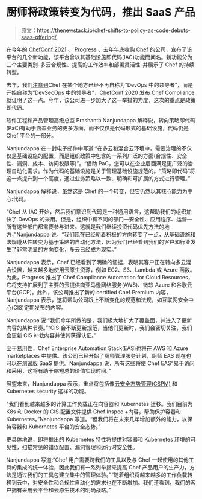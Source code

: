 # 厨师将政策转变为代码，推出 SaaS 产品

> 原文：<https://thenewstack.io/chef-shifts-to-policy-as-code-debuts-saas-offering/>

在今年的 [ChefConf 2021](https://www.chef.io/chefconf) 、 [Progress](http://www.progress.com) 、[去年年底收购 Chef](https://thenewstack.io/post-acquisition-progress-polishes-chef-for-enterprise-devops-compliance/) 的公司，宣布了该平台的几个新功能，该平台曾以其基础设施即代码(IAC)功能而闻名。新功能分为三个主要类别-多云合规性、提高的工作效率和部署灵活性-并展示了 Chef 的持续转型。

去年，我们[注意到](https://thenewstack.io/chef-turns-its-focus-to-security-with-compliance-desktop-additions/)Chef 在某个地方已经不再自称为“DevOps 中的领导者”，而是开始自称为“DevSecOps 中的领导者”，ChefConf 2020 发布 Chef Compliance 就证明了这一点。今年，该公司进一步加大了这一举措的力度，这次的重点是政策即代码。

软件工程和产品管理高级总监 Prashanth Nanjundappa 解释说，转向策略即代码(PaC)有助于涵盖业务的更多方面，而不仅仅是代码形式的基础设施，代码仍是 Chef 平台的一部分。

Nanjundappa 在一封电子邮件中写道:“在多云和混合云环境中，需要治理的不仅仅是基础设施的配置，而是组织政策中包含的一系列广泛的方面(合规性、安全性、漏洞、成本、访问权限等)”。“借助 PaC，您可以在企业层面满足更广泛的治理自动化需求。作为代码的基础设施是关于管理基础设施规范的。“策略即代码”将这一点提升到一个高度，通过业务策略以一致、明确和可扩展的方式进行管理。”

Nanjundappa 解释说，虽然这是 Chef 的一个转变，但它仍然以其核心能力为中心:代码。

“Chef 从 IAC 开始，然后我们意识到代码是一种通用语言，这帮助我们的组织加快了 DevOps 的采用。但是，组织中有不同的部门—安全性、应用程序、运营—所有这些部门都需要参与进来。这就是我们继续投资代码优先方法的地方，”Nanjundappa 说。“我们现在已经朝着积极的方向转变了一点，从基础设施和法规遵从性转变为基于策略的自动化方法，因为我们已经看到我们的客户和行业发生了非常明显的方向变化，多云已经成为现实。”

Nanjundappa 表示，Chef 已经看到了明确的证据，表明其客户正在转向多云混合设置，越来越多地使用云原生资源，例如 EC2、S3、Lambda 或 Azure 函数。为此，Progress 推出了 Chef Compliance Automation for Cloud Resources，它将支持扩展到了主要的云提供商亚马逊网络服务(AWS)、微软 Azure 和谷歌云平台(GCP)。此外，该公司推出了新的 certified Chef Premium 内容，Nanjundappa 表示，这将帮助公司跟上不断变化的规范和法规，如互联网安全中心(CIS)定期发布的内容。

Nanjundappa 说:“我们今年所做的是，我们极大地扩大了覆盖面，并进入了更新内容的某种节奏。”“CIS 会不断更新规范，当他们更新时，我们会密切关注，我们会更新 CIS 补救内容并使其获得认证。”

至于易用性，Chef Enterprise Automation Stack(EAS)也将在 AWS 和 Azure marketplaces 中提供。该公司已经开始了厨师管理服务计划，厨师 EAS 现在也可以在测试版 SaaS 提供。Nanjundappa 说，所有这些将使 Chef EAS“易于访问和采用，这将有助于缩短总的价值实现时间。”

展望未来，Nanjundappa 表示，重点将包括像[云安全态势管理(CSPM)](https://searchcloudsecurity.techtarget.com/definition/Cloud-Security-Posture-Management-CSPM) 和 Kubernetes security 这样的功能。

“我们看到越来越多的计算工作负载正在向容器和 Kubernetes 迁移。我们目前为 K8s 和 Docker 的 CIS 配置文件提供 Chef Inspec +内容，帮助保护容器和 Kubernetes，”Nanjundappa 写道。“但我们将在未来几年增加额外的能力，以保持容器和 Kubernetes 平台的安全态势。”

更具体地说，即将推出的 Kubernetes 特性将提供对容器和 Kubernetes 环境的可见性，扫描常见的错误配置、漏洞管理和运行时安全性。

Nanjundappa 写道:“Chef 用户需要跨我们的工具以及与 Chef 一起使用的其他工具的集成的统一体验，因此我们有一系列举措来提高 Chef 产品用户的生产力，方法是通过我们的工具包建立集中的管理体验。”“随着组织将越来越多的工作负载转移到云中，对安全性和合规性自动化的需求也在不断增加。我们还看到，我们的客户拥有采用云平台和云原生技术的明确战略。”

<svg xmlns:xlink="http://www.w3.org/1999/xlink" viewBox="0 0 68 31" version="1.1"><title>Group</title> <desc>Created with Sketch.</desc></svg>